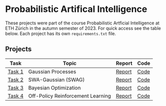 # Probabilistic Artifical Intelligence

These projects were part of the course Probabilistic Artficial Intelligence at ETH Zürich in the autumn semester of 2023. For quick access see the table below. Each project has its own `requirements.txt` file.

## Projects
| Task | Topic                             | Report | Code                                      | 
|---|-----------------------------------|---|-------------------------------------------|
| [Task 1](projects/task1/) | Gaussian Processes                | [Report](projects/task1/README.md) | [Code](projects/task1/solution.py)        |
| [Task 2](projects/task2/) | SWA-Gaussian (SWAG)               | [Report](projects/task2/README.md) | [Code](projects/task2/handin/solution.py) |
| [Task 3](projects/task3/) | Bayesian Optimization             | [Report](projects/task3/README.md) | [Code](projects/task3/solution.py)        |
| [Task 4](projects/task4/) | Off-Policy Reinforcement Learning | [Report](projects/task4/README.md) | [Code](projects/task4/solution.py)        |
